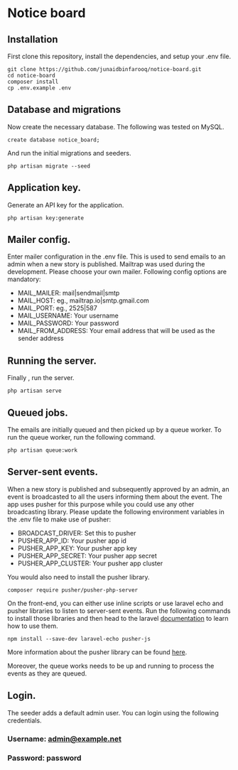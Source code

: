 # Notice board

## Installation

First clone this repository, install the dependencies, and setup your .env file.

```
git clone https://github.com/junaidbinfarooq/notice-board.git
cd notice-board
composer install
cp .env.example .env
```

## Database and migrations
Now create the necessary database. The following was tested on MySQL.

```
create database notice_board;
```

And run the initial migrations and seeders.

```
php artisan migrate --seed
```

## Application key.
Generate an API key for the application.

```
php artisan key:generate
```

## Mailer config.
Enter mailer configuration in the .env file. This is used to send emails to an admin when a new story is published.
Mailtrap was used during the development. Please choose your own mailer. Following config options are mandatory:

* MAIL_MAILER: mail|sendmail|smtp
* MAIL_HOST: eg., mailtrap.io|smtp.gmail.com
* MAIL_PORT: eg., 2525|587
* MAIL_USERNAME: Your username
* MAIL_PASSWORD: Your password
* MAIL_FROM_ADDRESS: Your email address that will be used as the sender address

## Running the server.
Finally , run the server.

`php artisan serve`

## Queued jobs.
The emails are initially queued and then picked up by a queue worker. To run the queue worker, run the following command.

```
php artisan queue:work
```

## Server-sent events.
When a new story is published and subsequently approved by an admin, an event is broadcasted to all the users informing them about the event.
The app uses pusher for this purpose while you could use any other broadcasting library.
Please update the following environment variables in the .env file to make use of pusher:
* BROADCAST_DRIVER: Set this to pusher
* PUSHER_APP_ID: Your pusher app id
* PUSHER_APP_KEY: Your pusher app key
* PUSHER_APP_SECRET: Your pusher app secret
* PUSHER_APP_CLUSTER: Your pusher app cluster

You would also need to install the pusher library.

`composer require pusher/pusher-php-server`

On the front-end, you can either use inline scripts or use laravel echo and pusher libraries to listen to server-sent events.
Run the following commands to install those libraries and then head to the laravel [documentation](https://laravel.com/docs/8.x/broadcasting#client-side-installation) to learn how to use them.

`npm install --save-dev laravel-echo pusher-js`

More information about the pusher library can be found [here](https://pusher.com/docs/).

Moreover, the queue works needs to be up and running to process the events as they are queued.

## Login.
The seeder adds a default admin user. You can login using the following credentials.
### Username: admin@example.net
### Password: password
